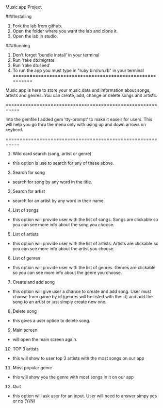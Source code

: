 Music app Project


###Installing
1. Fork the lab from github.
2. Open the folder where you want the lab and clone it.
3. Open the lab in studio.

###Running

1. Don't forget 'bundle install' in your terminal
2. Run 'rake db:migrate'
3. Run 'rake db:seed' 
4. To run the app you must type in "ruby bin/run.rb" in your terminal
==========================================================


Music app is here to store your music data and information about songs, artists and genres.
You can create, add, change or delete songs and artists. 


===========================================================

Into the gemfile I added gem 'tty-prompt' to make it easeir for users. This will help you go thru the menu only with using up and down arrows on keybord. 

===========================================================

1. Wild card search (song, artist or genre)
- this option is use to search for any of these above.

2. Search for song
- search for song by any word in the title.

3. Search for artist
- search for an artist by any word in their name.


4. List of songs
- this option will provide user with the list of songs. Songs are clickable so you can see more info about the song you choose.

5. List of artists
- this option will provide user with the list of artists. Artists are clickable so you can see more info about the artist you choose.

6. List of genres
- this option will provide user with the list of genres. Genres are clickable so you can see more info about the genre you choose.

7. Create and add song
- this option will give user a chance to create and add song. User must choose from ganre by id (genres will be listed with the id) and add the song to an artist or just simply create new one.

8. Delete song
- this gives a user option to delete song.

9. Main screen
- will open the main screen again.

10. TOP 3 artists
- this will show to user top 3 artists with the most songs on our app

11. Most popular genre
- this will show you the genre with most songs in it on our app

12. Quit
- this option will ask user for an input. User will need to answer simpy yes or no (Y/N)